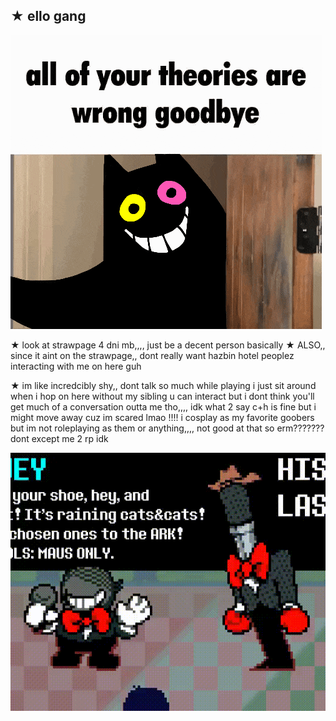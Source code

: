 ## ★ ello gang
<img src="https://github.com/ILikeBanana2/ILikeBanana2/blob/main/deltarune-utdr.gif?raw=true" alt="deltarune-utdr.gif"/>

★ look at strawpage 4 dni mb,,,, just be a decent person basically
★ ALSO,, since it aint on the strawpage,, dont really want hazbin hotel peoplez interacting with me on here guh

★ im like incredcibly shy,, dont talk so much while playing i just sit around when i hop on here without my sibling
u can interact but i dont think you'll get much of a conversation outta me tho,,,, idk what 2 say
c+h is fine but i might move away cuz im scared lmao !!!!
i cosplay as my favorite goobers but im not roleplaying as them or anything,,,, not good at that so erm??????? dont except me 2 rp idk

<img src="https://github.com/ILikeBanana2/ILikeBanana2/blob/main/GwI9oinXYAAxrF2.gif?raw=true" alt="GwI9oinXYAAxrF2.gif"/>

<!--
**ILikeBanana2/ILikeBanana2** is a ✨ _special_ ✨ repository because its `README.md` (this file) appears on your GitHub profile.

Here are some ideas to get you started:

- 🔭 I’m currently working on ...
- 🌱 I’m currently learning ...
- 👯 I’m looking to collaborate on ...
- 🤔 I’m looking for help with ...
- 💬 Ask me about ...
- 📫 How to reach me: ...
- 😄 Pronouns: ...
- ⚡ Fun fact: ...
-->
